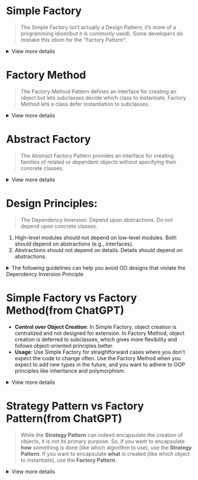 # Simple Factory
> The Simple Factory isn’t actually a Design Pattern; it’s more of a programming idiom(but it is commonly used). Some developers do mistake this idiom for the "Factory Pattern".
<details>
  <summary>View more details</summary>
  
## Problem-solving: 
The Simple Factory pattern aims to encapsulate the object creation process. It provides a single method to create objects, often based on some input or condition.
## UML diagram: 
> As you can see in this diagram, we will separate the creation process `createPizza()` from `PizzaStore` into another class `SimplePizaFactory`.
![Screenshot 2024-08-14 at 17 03 55](https://github.com/user-attachments/assets/cfdd3a85-f43b-40ea-94e0-8bf59d367b8a)
</details>

# Factory Method
> The Factory Method Pattern defines an interface for creating an object but lets subclasses decide which class to instantiate. Factory Method lets a class defer instantiation to subclasses.
<details>
  <summary>View more details</summary>
  
## Problem-solving: 
The Factory Method pattern is designed to allow subclasses to alter the type of objects that will be created. It lets the client classes defer instantiation to subclasses.
## UML diagram: 
![Screenshot 2024-08-14 at 16 44 46](https://github.com/user-attachments/assets/65e5d4fc-63f3-41c3-af1d-c981e71d9ad7)

> Apply to Pizza Store
![Screenshot 2024-08-16 at 11 42 45](https://github.com/user-attachments/assets/81e235ec-e45c-4caf-b6dd-dec4db8171a8)
## Noted Points:
1. In design patterns, the phrase “implement an interface” does NOT always mean “write a class implements an interface,
by using the “implements” keyword in the class declaration.” In the general use of the phrase, a concrete class implementing a method from a supertype (which could be a class OR interface) is still considered to be “implementing the interface” of that supertype.
</details>

# Abstract Factory
> The Abstract Factory Pattern provides an interface for creating families of related or dependent objects without specifying their concrete classes.
<details>
  <summary>View more details</summary>
  
## Problem-solving: 
An Abstract Factory gives us an interface(`AbstractFactory`) for creating a family of products(`AbstractProductA`, `AbstractProductB`...). By writing code that uses this interface, we decouple our code from the actual factory(`ConcreteFactory1`, `ConcreteFactory2`...) that creates the products.

That allows us to implement a variety of factories that produce products meant for different contexts – such as different regions, different operating systems, or different looks and feels.

## UML diagram: 
![Screenshot 2024-08-16 at 10 53 10](https://github.com/user-attachments/assets/3d959bae-9f48-4c50-b530-3f45e04461f2)

> Apply to Pizza Store
![Screenshot 2024-08-16 at 11 39 59](https://github.com/user-attachments/assets/25796fc9-1e5b-4b57-91ca-d037d3b4f769)
</details>

# Design Principles:
> The Dependency Inversion: Depend upon abstractions. Do not depend upon concrete classes.
1. High-level modules should not depend on low-level modules. Both should depend on abstractions (e.g., interfaces).
2. Abstractions should not depend on details. Details should depend on abstractions.
<details>
  <summary>The following guidelines can help you avoid OO designs that violate the Dependency Inversion Principle</summary>

**_Like many of our principles, this is a guideline you should strive for, rather than a rule you should follow all the time._**

**_If you have a class that isn’t likely to change, you can instantiate a concrete class in your code. Think about it; we instantiate String objects all the time without thinking twice. Does that violate the principle? Yes. Is that okay? Yes. Why? Because String is very unlikely to change._**

**_On the other hand, a class you write is likely to change, and you have some good techniques like the Factory Method to encapsulate that change._**

- No variable should hold a reference to a concrete class(If you use new, you’ll be holding a reference to a concrete class. Use a factory to get around that!).
- No class should derive from a concrete class(If you derive from a concrete class, you’re depending on a concrete class. Derive from an abstraction, like an interface or an abstract class.).
- No method should override an implemented method of any of its base classes(If you override an implemented method, then your base class wasn't really an abstraction to start with. Those methods implemented in the base class are meant to be shared by all your subclasses).
</details>

# Simple Factory vs Factory Method(from ChatGPT)
- **Control over Object Creation**: In Simple Factory, object creation is centralized and not designed for extension. In Factory Method, object creation is deferred to subclasses, which gives more flexibility and follows object-oriented principles better.
- **Usage**: Use Simple Factory for straightforward cases where you don't expect the code to change often. Use the Factory Method when you expect to add new types in the future, and you want to adhere to OOP principles like inheritance and polymorphism.
<details>
  <summary>View more details</summary>
  
  | Criterial | Simple Factory | Factory Method |
  |:---:|---|---|
  | **Intent** | Aim to encapsulate the object creation process. It provides a single method to create objects, often based on some input or condition| Design to subclasses to alter to type of objects that will be created. It lets the client classes defer instantiation to subclasses|
  | **Structure** | Typically a static method that decides which class to instantiate. It is not considered a "true" design pattern by some, as it doesn't fully leverage object-oriented principles like inheritance or polymorphism.| Involve a superclass with an abstract method for creating objects. Subclasses override this method to create instances of specific classes.|
  | **Example** | If you have a `ShapeFactory` class with a static method `createShape(type)`, this method might return a `Circle`, `Square`, or `Rectangle` object based on the `type` parameter.| You might have an abstract `Document` class with a method `createPage()`. Concrete subclasses like `Resume` or `Report` will implement `createPage()` to return specific types of pages.|
  | **Flexibility** | It's less flexible because adding new types requires modifying the factory method, which can violate the Open/Closed Principle| It's more flexible because the object creation is deferred to subclasses. The superclass doesn't need to know about specific classes being instantiated, adhering better to the Open/Closed Principle |
</details>

# Strategy Pattern vs Factory Pattern(from ChatGPT)
> While the **Strategy Pattern** can indeed encapsulate the creation of objects, it is not its primary purpose. So, if you want to encapsulate **how** something is done (like which algorithm to use), use the **Strategy Pattern**. If you want to encapsulate **what** is created (like which object to instantiate), use the **Factory Pattern**.
<details>
  <summary>View more details</summary>

## Strategy Pattern:
- Encapsulates Behaviors: The Strategy Pattern is focused on defining and selecting different algorithms or behaviors at runtime. It lets you swap these behaviors without altering the code that uses them.
- Not Primarily About Object Creation: While a Strategy could involve creating objects, its primary purpose is to encapsulate and choose between different ways of doing something, like sorting, payment processing, or data compression.
## Factory Pattern:
- Encapsulates Object Creation: The Factory Pattern is specifically designed to manage the creation of objects. It abstracts away the details of which specific class to instantiate, allowing the client to work with a more general interface or class.
- Not About Behavior: The Factory Pattern’s focus is on how objects are created, not how they behave once created. It’s all about encapsulating the instantiation logic.
## Key Difference:
- Strategy Pattern: Encapsulates interchangeable behaviors (strategies).
- Factory Pattern: Encapsulates the creation process of objects (factories).
## Example Analogy:
- Strategy Pattern: Like a toolbox where you can pick different tools (behaviors) based on the task at hand.
- Factory Pattern: Like a machine that produces different types of parts (objects) depending on the settings (input conditions).
</details>

